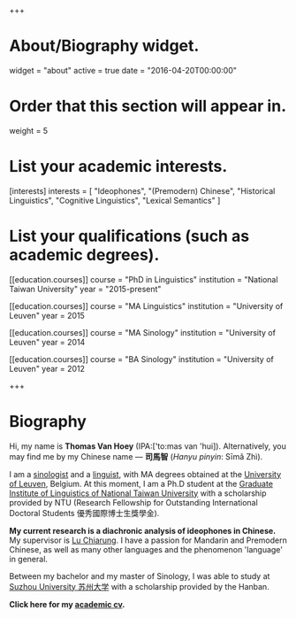 +++
# About/Biography widget.
widget = "about"
active = true
date = "2016-04-20T00:00:00"

# Order that this section will appear in.
weight = 5

# List your academic interests.
[interests]
  interests = [
    "Ideophones",
    "(Premodern) Chinese",
    "Historical Linguistics",
    "Cognitive Linguistics",
    "Lexical Semantics"
  ]

# List your qualifications (such as academic degrees).
[[education.courses]]
  course = "PhD in Linguistics"
  institution = "National Taiwan University"
  year = "2015-present"

[[education.courses]]
  course = "MA Linguistics"
  institution = "University of Leuven"
  year = 2015

[[education.courses]]
  course = "MA Sinology"
  institution = "University of Leuven"
  year = 2014

[[education.courses]]
  course = "BA Sinology"
  institution = "University of Leuven"
  year = 2012
 
+++

# Biography

Hi, my name is **Thomas Van Hoey** (IPA:['to:mas van 'hui]). Alternatively, you may find me by my Chinese name — **司馬智** (*Hanyu pinyin*: Sīmǎ Zhì).

I am a <a href="https://en.wikipedia.org/wiki/Sinology" target="_blank">sinologist</a> and a <a href="https://en.wikipedia.org/wiki/Linguistics" target="_blank">linguist</a>, with MA degrees obtained at the <a href="http://www.kuleuven.be/english" target="_blank">University of Leuven</a>, Belgium. At this moment, I am a Ph.D student at the <a href="http://homepage.ntu.edu.tw/~gilntu/People_Ph.D.Students.html" target="_blank">Graduate Institute of Linguistics of National Taiwan University</a> with a scholarship provided by NTU (Research Fellowship for Outstanding International Doctoral Students 優秀國際博士生獎學金).

**My current research is a diachronic analysis of ideophones in Chinese.** My supervisor is <a href="http://chiarung.blog.ntu.edu.tw/" target="_blank">Lu Chiarung</a>. I have a passion for Mandarin and Premodern Chinese, as well as many other languages and the phenomenon 'language' in general.

Between my bachelor and my master of Sinology, I was able to study at <a href="http://eng.suda.edu.cn/" target="_blank">Suzhou University 苏州大学</a> with a scholarship provided by the Hanban. 

**Click here for my [academic cv](https://github.com/simazhi/cv_in_rmarkdown/blob/master/CV_thomas.pdf).**